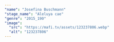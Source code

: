 ```yaml
---
"name": "Josefina Buschmann"
"stage_name": "Aleluya cae"
"genre": "2015_190"
"image":
  "src": "https://mafi.tv/assets/123237806.webp"
  "alt": "123237806"
---
```

